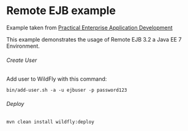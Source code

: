Remote EJB example
=====================================
Example taken from [Practical Enterprise Application Development](http://www.itbuzzpress.com/ebooks/java-ee-7-development-on-wildfly.html)

This example demonstrates the usage of Remote EJB 3.2 a Java EE 7 Environment.

###### Create User

Add user to WildFly with this command: 

```shell
bin/add-user.sh -a -u ejbuser -p password123
```

###### Deploy
```shell
mvn clean install wildfly:deploy
```
